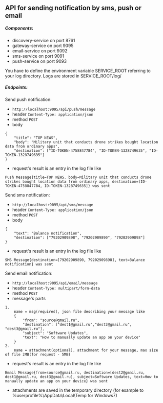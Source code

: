## API for sending notification by sms, push or email
##### Components: 
- discovery-service on port 8761
- gateway-service on port 9095
- email-service on port 9092
- sms-service on port 9091
- push-service on port 9093

You have to define the environment variable SERVICE_ROOT referring to your log directory.
Logs are stored in SERVICE_ROOT/log/
##### Endpoints: 
Send push notification:
- ``http://localhost:9095/api/push/message``
- header ``Content-Type: application/json``
- method ``POST``
- body
```
{
    "title": "TOP NEWS",
    "body": "Military unit that conducts drone strikes bought location data from ordinary apps",
    "destination": ["ID-TOKEN-4758847784", "ID-TOKEN-1328749635", "ID-TOKEN-1328749635"]
}
```
- request's result is an entry in the log file like 
```
Push Message{title=TOP NEWS, body=Military unit that conducts drone strikes bought location data from ordinary apps, destination=[ID-TOKEN-4758847784, ID-TOKEN-1328749635]} was sent
```

Send sms notification:
- ``http://localhost:9095/api/sms/message``
- header ``Content-Type: application/json``
- method ``POST``
- body
```
{
    "text": "Balance notification",
    "destination": ["79202909898", "79202909890", "79202909898"]
}
```
- request's result is an entry in the log file like 
```
SMS Message{destination=[79202909890, 79202909898], text=Balance notification} was sent
```

Send email notification:
- ``http://localhost:9095/api/email/message``
- header ``Content-Type: multipart/form-data``
- method ``POST``
- message's parts
```
1.
    name = msg(required), json file describing your message like
    {
        "from": "source@gmail.ru",
        "destination": ["dest1@gmail.ru","dest2@gmail.ru", "dest3@gmail.ru"],
        "subject": "Software Updates",
        "text": "How to manually update an app on your device"
    }
2.
    name = attachment(optional), attachment for your message, max size of file 2MB(for request - 5MB)

```
- request's result is an entry in the log file like
```
Email Message{from=source@gmail.ru, destination=[dest2@gmail.ru, dest1@gmail.ru, dest3@gmail.ru], subject=Software Updates, text=How to manually update an app on your device} was sent
```
- attachments are saved in the temporary directory (for example to %userprofile%\AppData\Local\Temp for Windows7)